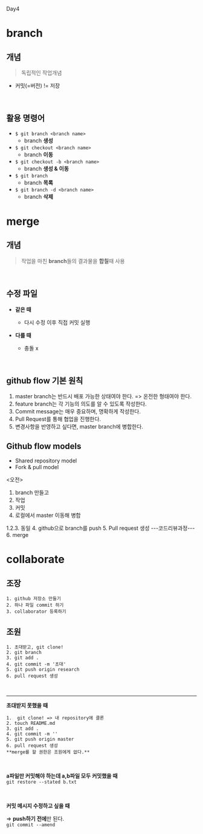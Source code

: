 Day4
# branch
## 개념 
> 독립적인 작업개념

- 커밋(=버전) != 저장

<br/>

## 활용 명령어
- `$ git branch <branch name>`
    - branch **생성**
- `$ git checkout <branch name>`
    - branch **이동**
- `$ git checkout -b <branch name>`
    - branch **생성 & 이동**
- `$ git branch`
    - branch **목록**
- `$ git branch -d <branch name>`
    - branch **삭제**

# merge
## 개념
> 작업을 마친 **branch**들의 결과물을 **합칠**때 사용

<br/>

## **수정 파일**
- **같은 때**
    - 다시 수정 이후 직접 커밋 실행

- **다를 때**
    - 충돌 x

<br/>

## github flow 기본 원칙
1. master branch는 반드시 배포 가능한 상태여야 한다. => 온전한 형태여야 한다.
2. feature branch는 각 기능의 의도를 알 수 있도록 작성한다.  
3. Commit message는 매우 중요하며, 명확하게 작성한다.
4. Pull Request를 통해 협업을 진행한다.
5. 변경사항을 반영하고 싶다면, master branch에 병합한다.

## Github flow models
- Shared repository model
- Fork & pull model

<오전>
1. branch 만들고
2. 작업
3. 커밋
4. 로컬에서 master 이동해 병합

<Github flow>
1.2.3. 동일
4. github으로 branch를 push
5. Pull request 생성
---코드리뷰과정---
6. merge

<br/>

# **collaborate**
## 조장
    1. github 저장소 만들기
    2. 하나 파일 commit 하기
    3. collaborator 등록하기

## 조원
    1. 초대받고, git clone! 
    2. git branch 
    3. git add .
    4. git commit -m '초대'
    5. git push origin research
    6. pull request 생성

<br/>

---

**초대받지 못했을 때**

    1.  git clone! => 내 repository에 클론
    2. touch README.md
    3. git add .
    4. git commit -m ''
    5. git push origin master
    6. pull request 생성
    **merge를 할 권한은 조원에게 없다.**

<br/>

**a파일만 커밋해야 하는데 a,b파일 모두 커밋했을 때**
<br/>
`git restore --stated b.txt`

<br/>

**커밋 메시지 수정하고 싶을 때**
<br/>

=> **push하기 전에**만 된다.
<br/>
`git commit --amend`